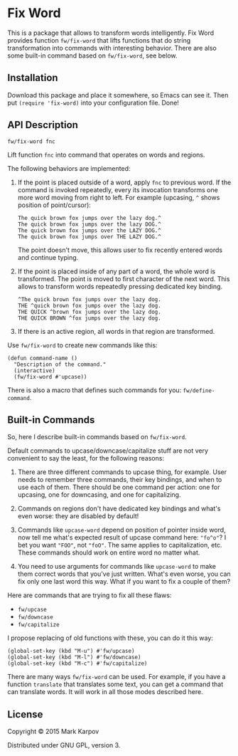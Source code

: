 # Fix Word

This is a package that allows to transform words intelligently. Fix Word
provides function `fw/fix-word` that lifts functions that do string
transformation into commands with interesting behavior. There are also some
built-in command based on `fw/fix-word`, see below.

## Installation

Download this package and place it somewhere, so Emacs can see it. Then put
`(require 'fix-word)` into your configuration file. Done!

## API Description

```
fw/fix-word fnc
```

Lift function `fnc` into command that operates on words and regions.

The following behaviors are implemented:

1. If the point is placed outside of a word, apply `fnc` to previous
   word. If the command is invoked repeatedly, every its invocation
   transforms one more word moving from right to left. For example
   (upcasing, `^` shows position of point/cursor):

   ```
   The quick brown fox jumps over the lazy dog.^
   The quick brown fox jumps over the lazy DOG.^
   The quick brown fox jumps over the LAZY DOG.^
   The quick brown fox jumps over THE LAZY DOG.^
   ```

   The point doesn't move, this allows user to fix recently entered words and
   continue typing.

2. If the point is placed inside of any part of a word, the whole word is
   transformed. The point is moved to first character of the next word. This
   allows to transform words repeatedly pressing dedicated key binding.

   ```
   ^The quick brown fox jumps over the lazy dog.
   THE ^quick brown fox jumps over the lazy dog.
   THE QUICK ^brown fox jumps over the lazy dog.
   THE QUICK BROWN ^fox jumps over the lazy dog.
   ```

3. If there is an active region, all words in that region are transformed.

Use `fw/fix-word` to create new commands like this:


```emacs-lisp
(defun command-name ()
  "Description of the command."
  (interactive)
  (fw/fix-word #'upcase))
```

There is also a macro that defines such commands for you:
`fw/define-command`.

## Built-in Commands

So, here I describe built-in commands based on `fw/fix-word`.

Default commands to upcase/downcase/capitalize stuff are not very convenient
to say the least, for the following reasons:

1. There are three different commands to upcase thing, for example. User
   needs to remember three commands, their key bindings, and when to use
   each of them. There should be one command per action: one for upcasing,
   one for downcasing, and one for capitalizing.

2. Commands on regions don't have dedicated key bindings and what's even
   worse: they are disabled by default!

3. Commands like `upcase-word` depend on position of pointer inside word,
   now tell me what's expected result of upcase command here: `"fo^o"`? I
   bet you want `"FOO"`, not `"foO"`. The same applies to capitalization,
   etc. These commands should work on entire word no matter what.

4. You need to use arguments for commands like `upcase-word` to make them
   correct words that you've just written. What's even worse, you can fix
   only one last word this way. What if you want to fix a couple of them?

Here are commands that are trying to fix all these flaws:

* `fw/upcase`
* `fw/downcase`
* `fw/capitalize`

I propose replacing of old functions with these, you can do it this way:

```emacs-lisp
(global-set-key (kbd "M-u") #'fw/upcase)
(global-set-key (kbd "M-l") #'fw/downcase)
(global-set-key (kbd "M-c") #'fw/capitalize)
```

There are many ways `fw/fix-word` can be used. For example, if you have a
function `translate` that translates some text, you can get a command that
can translate words. It will work in all those modes described here.

## License

Copyright © 2015 Mark Karpov

Distributed under GNU GPL, version 3.
